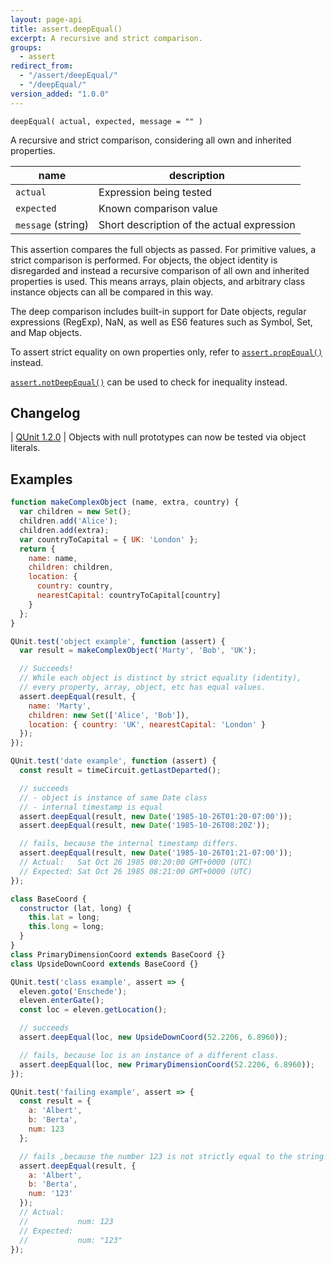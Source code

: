 ```yaml
---
layout: page-api
title: assert.deepEqual()
excerpt: A recursive and strict comparison.
groups:
  - assert
redirect_from:
  - "/assert/deepEqual/"
  - "/deepEqual/"
version_added: "1.0.0"
---
```


`deepEqual( actual, expected, message = "" )`

A recursive and strict comparison, considering all own and inherited properties.

| name | description |
|------|-------------|
| `actual` | Expression being tested |
| `expected` | Known comparison value |
| `message` (string) | Short description of the actual expression |

This assertion compares the full objects as passed. For primitive values, a strict comparison is performed. For objects, the object identity is disregarded and instead a recursive comparison of all own and inherited properties is used. This means arrays, plain objects, and arbitrary class instance objects can all be compared in this way.

The deep comparison includes built-in support for Date objects, regular expressions (RegExp), NaN, as well as ES6 features such as Symbol, Set, and Map objects.

To assert strict equality on own properties only, refer to [`assert.propEqual()`](./propEqual.md) instead.

[`assert.notDeepEqual()`](./notDeepEqual.md) can be used to check for inequality instead.

## Changelog

| [QUnit 1.2.0](https://github.com/qunitjs/qunit/releases/tag/1.2.0) | Objects with null prototypes can now be tested via object literals.

## Examples

```js
function makeComplexObject (name, extra, country) {
  var children = new Set();
  children.add('Alice');
  children.add(extra);
  var countryToCapital = { UK: 'London' };
  return {
    name: name,
    children: children,
    location: {
      country: country,
      nearestCapital: countryToCapital[country]
    }
  };
}

QUnit.test('object example', function (assert) {
  var result = makeComplexObject('Marty', 'Bob', 'UK');

  // Succeeds!
  // While each object is distinct by strict equality (identity),
  // every property, array, object, etc has equal values.
  assert.deepEqual(result, {
    name: 'Marty',
    children: new Set(['Alice', 'Bob']),
    location: { country: 'UK', nearestCapital: 'London' }
  });
});
```

```js
QUnit.test('date example', function (assert) {
  const result = timeCircuit.getLastDeparted();

  // succeeds
  // - object is instance of same Date class
  // - internal timestamp is equal
  assert.deepEqual(result, new Date('1985-10-26T01:20-07:00'));
  assert.deepEqual(result, new Date('1985-10-26T08:20Z'));

  // fails, because the internal timestamp differs.
  assert.deepEqual(result, new Date('1985-10-26T01:21-07:00'));
  // Actual:   Sat Oct 26 1985 08:20:00 GMT+0000 (UTC)
  // Expected: Sat Oct 26 1985 08:21:00 GMT+0000 (UTC)
});
```

```js
class BaseCoord {
  constructor (lat, long) {
    this.lat = long;
    this.long = long;
  }
}
class PrimaryDimensionCoord extends BaseCoord {}
class UpsideDownCoord extends BaseCoord {}

QUnit.test('class example', assert => {
  eleven.goto('Enschede');
  eleven.enterGate();
  const loc = eleven.getLocation();

  // succeeds
  assert.deepEqual(loc, new UpsideDownCoord(52.2206, 6.8960));

  // fails, because loc is an instance of a different class.
  assert.deepEqual(loc, new PrimaryDimensionCoord(52.2206, 6.8960));
});
```

```js
QUnit.test('failing example', assert => {
  const result = {
    a: 'Albert',
    b: 'Berta',
    num: 123
  };

  // fails ,because the number 123 is not strictly equal to the string "123".
  assert.deepEqual(result, {
    a: 'Albert',
    b: 'Berta',
    num: '123'
  });
  // Actual:
  //           num: 123
  // Expected:
  //           num: "123"
});
```
